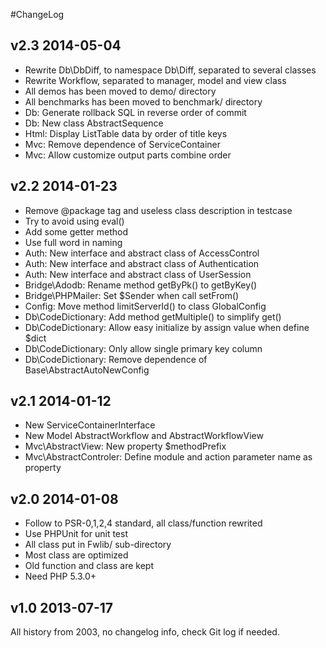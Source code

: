 #ChangeLog



## v2.3    2014-05-04

- Rewrite Db\DbDiff, to namespace Db\Diff, separated to several classes
- Rewrite Workflow, separated to manager, model and view class
- All demos has been moved to demo/ directory
- All benchmarks has been moved to benchmark/ directory
- Db: Generate rollback SQL in reverse order of commit
- Db: New class AbstractSequence
- Html: Display ListTable data by order of title keys
- Mvc: Remove dependence of ServiceContainer
- Mvc: Allow customize output parts combine order



## v2.2    2014-01-23

- Remove @package tag and useless class description in testcase
- Try to avoid using eval()
- Add some getter method
- Use full word in naming
- Auth: New interface and abstract class of AccessControl
- Auth: New interface and abstract class of Authentication
- Auth: New interface and abstract class of UserSession
- Bridge\Adodb: Rename method getByPk() to getByKey()
- Bridge\PHPMailer: Set $Sender when call setFrom()
- Config: Move method limitServerId() to class GlobalConfig
- Db\CodeDictionary: Add method getMultiple() to simplify get()
- Db\CodeDictionary: Allow easy initialize by assign value when define $dict
- Db\CodeDictionary: Only allow single primary key column
- Db\CodeDictionary: Remove dependence of Base\AbstractAutoNewConfig



## v2.1    2014-01-12

- New ServiceContainerInterface
- New Model AbstractWorkflow and AbstractWorkflowView
- Mvc\AbstractView: New property $methodPrefix
- Mvc\AbstractControler: Define module and action parameter name as property



## v2.0    2014-01-08

- Follow to PSR-0,1,2,4 standard, all class/function rewrited
- Use PHPUnit for unit test
- All class put in Fwlib/ sub-directory
- Most class are optimized
- Old function and class are kept
- Need PHP 5.3.0+



## v1.0    2013-07-17

All history from 2003, no changelog info, check Git log if needed.
